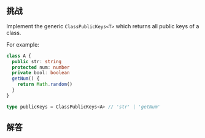 ## 挑战



Implement the generic `ClassPublicKeys<T>` which returns all public keys of a class.

For example:

```ts
class A {
  public str: string
  protected num: number
  private bool: boolean
  getNum() {
    return Math.random()
  }
}

type publicKeys = ClassPublicKeys<A> // 'str' | 'getNum'
```


## 解答

